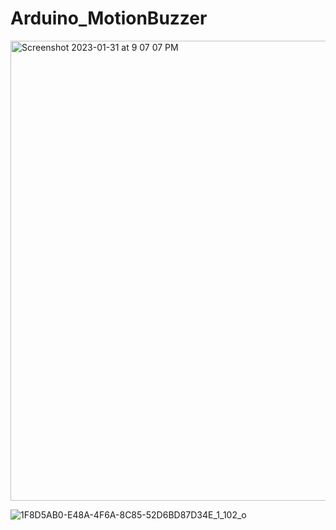 # Arduino_MotionBuzzer

<img width="736" alt="Screenshot 2023-01-31 at 9 07 07 PM" src="https://user-images.githubusercontent.com/39349742/215956483-3ba4a259-429d-4885-b7d8-72de075b4ae3.png">


![1F8D5AB0-E48A-4F6A-8C85-52D6BD87D34E_1_102_o](https://user-images.githubusercontent.com/39349742/215957024-aff37f47-878f-494c-be26-47ab479c8c6f.jpeg)
